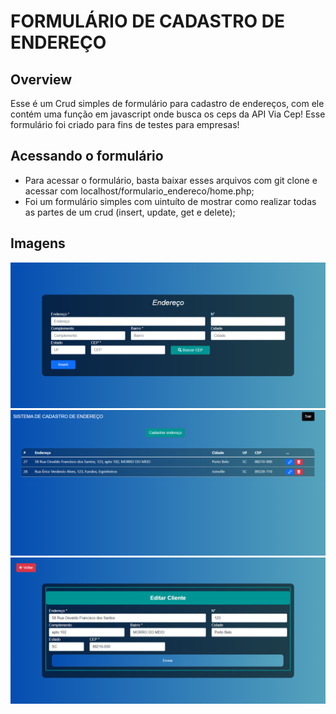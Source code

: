 # FORMULÁRIO DE CADASTRO DE ENDEREÇO

## Overview
Esse é um Crud simples de formulário para cadastro de endereços, com ele contém uma função em javascript onde busca os ceps da API Via Cep!
Esse formulário foi criado para fins de testes para empresas!

## Acessando o formulário

- Para acessar o formulário, basta baixar esses arquivos com git clone e acessar com localhost/formulario_endereco/home.php;
- Foi um formulário simples com uintuíto de mostrar como realizar todas as partes de um crud (insert, update, get e delete);

## Imagens

![](/screencapture-localhost-vendas-formulario-php-2024-04-21-14_29_08.png)
![](/screencapture-localhost-vendas-sistema-php-2024-04-21-14_29_46.png)
![](/screencapture-localhost-vendas-edit-php-2024-04-21-14_30_21.png)
